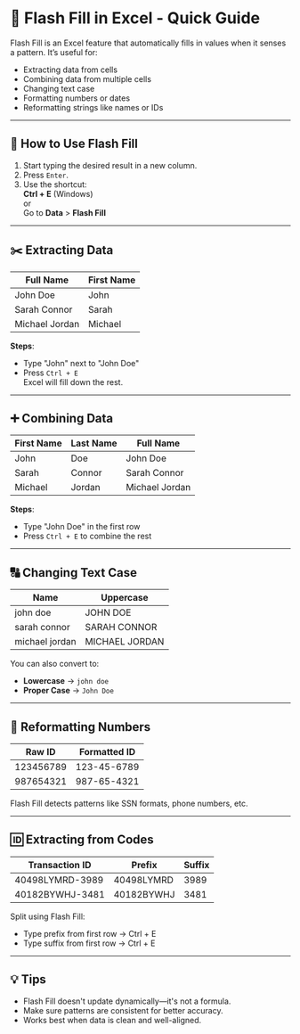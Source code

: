 
# 📘 Flash Fill in Excel - Quick Guide

Flash Fill is an Excel feature that automatically fills in values when it senses a pattern. It’s useful for:
- Extracting data from cells
- Combining data from multiple cells
- Changing text case
- Formatting numbers or dates
- Reformatting strings like names or IDs

---

## 🔧 How to Use Flash Fill

1. Start typing the desired result in a new column.
2. Press `Enter`.
3. Use the shortcut:  
   **Ctrl + E** (Windows)  
   or  
   Go to **Data** > **Flash Fill**

---

## ✂️ Extracting Data

| Full Name       | First Name |
|------------------|-------------|
| John Doe         | John        |
| Sarah Connor     | Sarah       |
| Michael Jordan   | Michael     |

**Steps**:
- Type "John" next to "John Doe"
- Press `Ctrl + E`  
Excel will fill down the rest.

---

## ➕ Combining Data

| First Name | Last Name | Full Name       |
|------------|------------|------------------|
| John       | Doe        | John Doe         |
| Sarah      | Connor     | Sarah Connor     |
| Michael    | Jordan     | Michael Jordan   |

**Steps**:
- Type "John Doe" in the first row
- Press `Ctrl + E` to combine the rest

---

## 🔠 Changing Text Case

| Name            | Uppercase     |
|-----------------|----------------|
| john doe        | JOHN DOE       |
| sarah connor    | SARAH CONNOR   |
| michael jordan  | MICHAEL JORDAN |

You can also convert to:
- **Lowercase** → `john doe`
- **Proper Case** → `John Doe`

---

## 🔢 Reformatting Numbers

| Raw ID     | Formatted ID |
|------------|---------------|
| 123456789  | 123-45-6789   |
| 987654321  | 987-65-4321   |

Flash Fill detects patterns like SSN formats, phone numbers, etc.

---

## 🆔 Extracting from Codes

| Transaction ID   | Prefix      | Suffix |
|------------------|-------------|--------|
| 40498LYMRD-3989  | 40498LYMRD  | 3989   |
| 40182BYWHJ-3481  | 40182BYWHJ  | 3481   |

Split using Flash Fill:
- Type prefix from first row → Ctrl + E
- Type suffix from first row → Ctrl + E

---

## 💡 Tips

- Flash Fill doesn't update dynamically—it's not a formula.
- Make sure patterns are consistent for better accuracy.
- Works best when data is clean and well-aligned.
